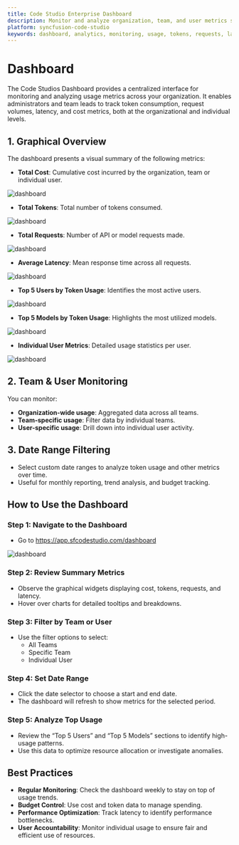 ```yaml
---
title: Code Studio Enterprise Dashboard
description: Monitor and analyze organization, team, and user metrics such as cost, tokens, requests, and latency in Syncfusion Code Studio.
platform: syncfusion-code-studio
keywords: dashboard, analytics, monitoring, usage, tokens, requests, latency, teams, users, cost, syncfusion, code-studio, enterprise
---
```


# Dashboard

The Code Studios Dashboard provides a centralized interface for monitoring and analyzing usage metrics across your organization. It enables administrators and team leads to track token consumption, request volumes, latency, and cost metrics, both at the organizational and individual levels.



## 1. Graphical Overview

The dashboard presents a visual summary of the following metrics:

- **Total Cost**: Cumulative cost incurred by the organization, team or individual user.

<img src="./enterprise-images/dashboard2.png" alt="dashboard"  />

- **Total Tokens**: Total number of tokens consumed.

<img src="./enterprise-images/dash3.png" alt="dashboard"  />

- **Total Requests**: Number of API or model requests made.

<img src="./enterprise-images/dash4.png" alt="dashboard"  />


- **Average Latency**: Mean response time across all requests.

<img src="./enterprise-images/dash5.png" alt="dashboard"  />


- **Top 5 Users by Token Usage**: Identifies the most active users.

<img src="./enterprise-images/dash6.png" alt="dashboard"  />

- **Top 5 Models by Token Usage**: Highlights the most utilized models.

<img src="./enterprise-images/dash7.png" alt="dashboard"  />

- **Individual User Metrics**: Detailed usage statistics per user.

<img src="./enterprise-images/dash8.png" alt="dashboard"  />

## 2. Team & User Monitoring

You can monitor:

- **Organization-wide usage**: Aggregated data across all teams.
- **Team-specific usage**: Filter data by individual teams.
- **User-specific usage**: Drill down into individual user activity.

## 3. Date Range Filtering

- Select custom date ranges to analyze token usage and other metrics over time.
- Useful for monthly reporting, trend analysis, and budget tracking.

## How to Use the Dashboard

### Step 1: Navigate to the Dashboard

- Go to https://app.sfcodestudio.com/dashboard

<img src="./enterprise-images/dashboard1.png" alt="dashboard"  />

### Step 2: Review Summary Metrics

- Observe the graphical widgets displaying cost, tokens, requests, and latency.
- Hover over charts for detailed tooltips and breakdowns.

### Step 3: Filter by Team or User

- Use the filter options to select:
  - All Teams
  - Specific Team
  - Individual User

### Step 4: Set Date Range

- Click the date selector to choose a start and end date.
- The dashboard will refresh to show metrics for the selected period.

### Step 5: Analyze Top Usage

- Review the “Top 5 Users” and “Top 5 Models” sections to identify high-usage patterns.
- Use this data to optimize resource allocation or investigate anomalies.

## Best Practices

- **Regular Monitoring**: Check the dashboard weekly to stay on top of usage trends.
- **Budget Control**: Use cost and token data to manage spending.
- **Performance Optimization**: Track latency to identify performance bottlenecks.
- **User Accountability**: Monitor individual usage to ensure fair and efficient use of resources.
